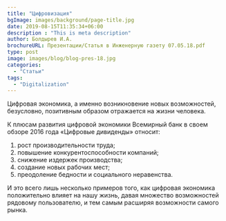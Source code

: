 ```yaml
---
title: "Цифровизация"
bgImage: images/background/page-title.jpg
date: 2019-08-15T11:35:34+06:00
description : "This is meta description"
author: Болдырев И.А.
brochureURL: Презентации/Статья в Инженерную газету 07.05.18.pdf
type: post
image: images/blog/blog-pres-18.jpg
categories: 
  - "Статьи"
tags:
  - "Digitalization"
---
```


Цифровая экономика, а именно возникновение новых возможностей, безусловно, позитивным образом отражается на жизни человека. 

К плюсам развития цифровой экономики Всемирный банк в своем обзоре 2016 года «Цифровые дивиденды» относит: 

1. рост производительности труда; 
2. повышение конкурентоспособности компаний; 
3. снижение издержек производства; 
4. создание новых рабочих мест; 
5. преодоление бедности и социального неравенства. 

И это всего лишь несколько примеров того, как цифровая экономика положительно влияет на нашу жизнь, давая множество возможностей рядовому пользователю, и тем самым расширяя возможности самого рынка. 